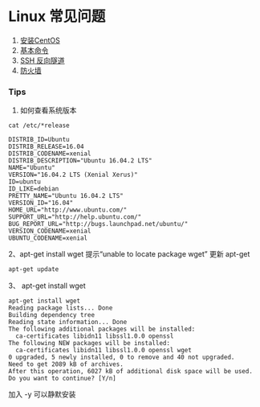 # Linux 常见问题

1. [安装CentOS](./CentOS.md)
2. [基本命令](./BasicCommand.md)
3. [SSH 反向隧道](./ReverseSSH.md)
4. [防火墙](./firewall.md)

### Tips
1. 如何查看系统版本  
```
cat /etc/*release

DISTRIB_ID=Ubuntu
DISTRIB_RELEASE=16.04
DISTRIB_CODENAME=xenial
DISTRIB_DESCRIPTION="Ubuntu 16.04.2 LTS"
NAME="Ubuntu"
VERSION="16.04.2 LTS (Xenial Xerus)"
ID=ubuntu
ID_LIKE=debian
PRETTY_NAME="Ubuntu 16.04.2 LTS"
VERSION_ID="16.04"
HOME_URL="http://www.ubuntu.com/"
SUPPORT_URL="http://help.ubuntu.com/"
BUG_REPORT_URL="http://bugs.launchpad.net/ubuntu/"
VERSION_CODENAME=xenial
UBUNTU_CODENAME=xenial
```

2、apt-get install wget 提示“unable to locate package wget”
更新 apt-get
``` bash
apt-get update  
```

3、 apt-get install wget 
```
apt-get install wget
Reading package lists... Done
Building dependency tree
Reading state information... Done
The following additional packages will be installed:
  ca-certificates libidn11 libssl1.0.0 openssl
The following NEW packages will be installed:
  ca-certificates libidn11 libssl1.0.0 openssl wget
0 upgraded, 5 newly installed, 0 to remove and 40 not upgraded.
Need to get 2089 kB of archives.
After this operation, 6027 kB of additional disk space will be used.
Do you want to continue? [Y/n]
```
加入 -y 可以静默安装

